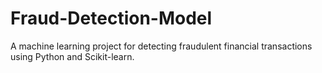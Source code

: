 # Fraud-Detection-Model
A machine learning project for detecting fraudulent financial transactions using Python and Scikit-learn.

